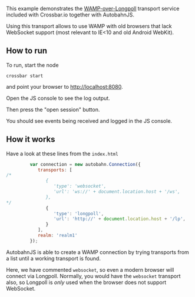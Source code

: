 This example demonstrates the [WAMP-over-Longpoll](http://crossbar.io/docs/WAMP-Long-Poll-Service/) transport service included with Crossbar.io together with AutobahnJS.

Using this transport allows to use WAMP with old browsers that lack WebSocket support (most relevant to IE<10 and old Android WebKit).


## How to run

To run, start the node

```console
crossbar start
```

and point your browser to [http://localhost:8080](http://localhost:8080).

Open the JS console to see the log output.

Then press the "open session" button.

You should see events being received and logged in the JS console.

## How it works

Have a look at these lines from the `index.html`

```javascript
         var connection = new autobahn.Connection({
            transports: [
/*
               {
                  'type': 'websocket',
                  'url': 'ws://' + document.location.host + '/ws',
               },
*/
               {
                  'type': 'longpoll',
                  'url': 'http://' + document.location.host + '/lp',
               }
            ],
            realm: 'realm1'
         });
```

AutobahnJS is able to create a WAMP connection by trying transports from a list until a working transport is found.

Here, we have commented `websocket`, so even a modern browser will connect via Longpoll. Normally, you would have the `websocket` transport also, so Longpoll is *only* used when the browser does not support WebSocket.
